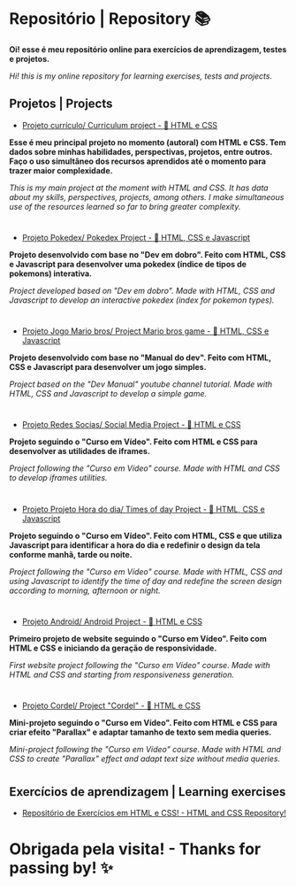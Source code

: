 <h1>Repositório | Repository 📚 </h1> 

<b>Oi! esse é meu repositório online para exercícios de aprendizagem, testes e projetos.</b>
<p><i>Hi! this is my online repository for learning exercises, tests and projects.</i></p>

<h2>Projetos | Projects </h2>

- <a href="https://brunagafo.github.io/projeto-curriculo" alt="Link para Projeto currículo" target="_blank">Projeto currículo/ Curriculum project - 🧱 HTML e CSS</a>

<p><b>Esse é meu principal projeto no momento (autoral) com HTML e CSS. Tem dados sobre minhas habilidades, perspectivas, projetos, entre outros. Faço o uso simultâneo dos recursos aprendidos até o momento para trazer maior complexidade.</b></p>
<p><i>This is my main project at the moment with HTML and CSS. It has data about my skills, perspectives, projects, among others. I make simultaneous use of the resources learned so far to bring greater complexity.</i></p>

#

- <a href="https://brunagafo.github.io/projeto-pokedex/" alt="Link para Projeto Pokedex" target="_blank">Projeto Pokedex/ Pokedex Project - 🧱 HTML, CSS e Javascript</a>

<p><b>Projeto desenvolvido com base no "Dev em dobro". Feito com HTML, CSS e Javascript para desenvolver uma pokedex (índice de tipos de pokemons) interativa.</b></p>
<p><i>Project developed based on "Dev em dobro". Made with HTML, CSS and Javascript to develop an interactive pokedex (index for pokemon types).</i></p>

#

- <a href="https://brunagafo.github.io/projeto-jogo/" alt="Link para Projeto Jogo" target="_blank">Projeto Jogo Mario bros/ Project Mario bros game - 🧱 HTML, CSS e Javascript</a>

<p><b>Projeto desenvolvido com base no "Manual do dev". Feito com HTML, CSS  e Javascript para desenvolver um jogo simples.</b></p>
<p><i>Project based on the "Dev Manual" youtube channel tutorial. Made with HTML, CSS and Javascript to develop a simple game.</i></p>

#

- <a href="https://brunagafo.github.io/HTML-CSS/modulo4/desafios/d13/" alt="Link para Projeto Redes Socias" target="_blank">Projeto Redes Socias/ Social Media Project - 🧱 HTML e CSS</a>

<p><b>Projeto seguindo o "Curso em Vídeo". Feito com HTML e CSS para desenvolver as utilidades de iframes.</b></p>
<p><i>Project following the "Curso em Vídeo" course. Made with HTML and CSS to develop iframes utilities.</i></p>

#

- <a href="https://brunagafo.github.io/JAVASCRIPT/exercicios/d001/d001.html" alt="Link para Projeto Hora do dia" target="_blank">Projeto Projeto Hora do dia/ Times of day Project - 🧱 HTML, CSS e Javascript</a>

<p><b>Projeto seguindo o "Curso em Vídeo". Feito com HTML, CSS e que utiliza Javascript para identificar a hora do dia e redefinir o design da tela conforme manhã, tarde ou noite.</b></p>
<p><i>Project following the "Curso em Vídeo" course. Made with HTML, CSS and using Javascript to identify the time of day and redefine the screen design according to morning, afternoon or night.</i></p>

#

- <a href="https://brunagafo.github.io/HTML-CSS/modulo2/desafios/d10/" alt="Link para Projeto Android" target="_blank">Projeto Android/ Android Project - 🧱 HTML e CSS</a>

<p><b>Primeiro projeto de website seguindo o "Curso em Vídeo". Feito com HTML e CSS e iniciando da geração de responsividade. </b></p>
<p><i>First website project following the "Curso em Vídeo" course. Made with HTML and CSS and starting from responsiveness generation. </i></p>

#

- <a href="https://brunagafo.github.io/HTML-CSS/modulo3/desafios/d12/" alt="Link para Projeto Cordel" target="_blank">Projeto Cordel/ Project "Cordel" - 🧱 HTML e CSS</a>

<p><b>Mini-projeto seguindo o "Curso em Vídeo". Feito com HTML e CSS para criar efeito "Parallax" e adaptar tamanho de texto sem media queries. </b></p>
<p><i>Mini-project following the "Curso em Vídeo" course. Made with HTML and CSS to create "Parallax" effect and adapt text size without media queries.</i></p>

#

<h2>Exercícios de aprendizagem  | Learning exercises</h2>

- <a href="https://github.com/brunagafo/HTML-CSS" alt="Link para Repositório HTML-CSS" target="_blank">Repositório de Exercícios em HTML e CSS!   -  HTML and CSS Repository!</a> 

<h1>Obrigada pela visita!  -   Thanks for passing by! ✨</h1>
